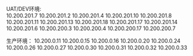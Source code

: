 UAT/DEV环境:   
10.200.201.7
10.200.201.2
10.200.201.4
10.200.201.10
10.200.201.8
10.200.201.11
10.200.201.13
10.200.201.18
10.200.201.17
10.200.201.14
10.200.201.6
10.200.200.3
10.200.200.4
10.200.200.17
10.200.200.7



生产环境： 
10.200.0.11
10.200.0.15
10.200.0.16
10.200.0.20
10.200.0.24
10.200.0.26
10.200.0.27
10.200.0.30
10.200.0.31
10.200.0.32
10.200.0.33
